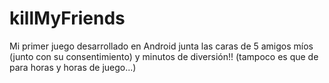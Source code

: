 # killMyFriends
Mi primer juego desarrollado en Android junta las caras de 5 amigos míos (junto con su consentimiento) y minutos de diversión!! (tampoco es que de para horas y horas de juego...)
